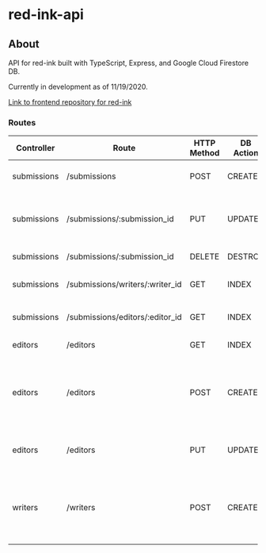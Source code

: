 # red-ink-api
## About

API for red-ink built with TypeScript, Express, and Google Cloud Firestore DB. 

Currently in development as of 11/19/2020.

[Link to frontend repository for red-ink](https://github.com/samuel-casey/red-ink-frontend)

### Routes


| Controller  | Route                           | HTTP Method | DB Action | Description                                                      |
|-------------|---------------------------------|-------------|-----------|------------------------------------------------------------------|
| submissions | /submissions                    | POST        | CREATE    | Create a new writing submission                                  |
| submissions | /submissions/:submission_id     | PUT         | UPDATE    | Mark a submission as complete or incomplete                      |
| submissions | /submissions/:submission_id     | DELETE      | DESTROY   | Remove a submission                                              |
| submissions | /submissions/writers/:writer_id | GET         | INDEX     | Get all submissions for a writer                                 |
| submissions | /submissions/editors/:editor_id | GET         | INDEX     | Get all submissions for a writer                                 |
| editors     | /editors                        | GET         | INDEX     | Get all editors                                                  |
| editors     | /editors                        | POST        | CREATE    | Create a new editor (passes data from User Auth object as body)  |
| editors     | /editors                        | PUT         | UPDATE    | Update an editors profile information                            |
| writers     | /writers                        | POST        | CREATE    | Create a new writer (passes data from User Auth object as body)  |